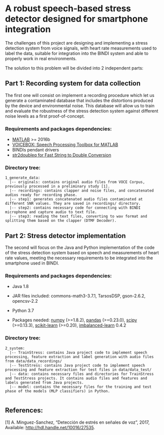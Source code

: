# A robust speech-based stress detector designed for smartphone integration

The challenges of this project are designing and implementing a stress detection system from voice signals, with heart rate measurements used to label the data, suitable for integration into the BINDI system and able to properly work in real environments.

The solution to this problem will be divided into 2 independent parts:

## Part 1: Recording system for data collection

The first one will consist on implement a recording procedure which let us generate a contaminated database that includes the distortions produced by the device and environmental noise. This database will allow us to train and evaluate the robustness of the stress detection system against different noise levels as a first proof-of-concept.

### Requirements and packages dependencies:
* [MATLAB](https://es.mathworks.com) >= 2016b
* [VOICEBOX: Speech Processing Toolbox for MATLAB](http://www.ee.ic.ac.uk/hp/staff/dmb/voicebox/voicebox.html)
* BINDIs pendant drivers
* [str2doubleq for Fast String to Double Conversion](https://es.mathworks.com/matlabcentral/fileexchange/28893-fast-string-to-double-conversion)

### Directory tree:
```
1_generate_data:
  |-- originals: contains original audio files from VOCE Corpus, previously processed in a preliminary study [1].
  |-- recordings: contains clapper and noise files, and concatenated audios ready for recording phase.
  |-- step1: generates concatenated audio files contaminated at different SNR values. They are saved in recordings/ directory.
  |-- step2: contains necessary code for connecting with BINDI microphone and capture audio to text file.
  |-- step3: reading the text files, converting to wav format and splitting them based on the clapper (DTMF Decoder).
```

## Part 2: Stress detector implementation

The second will focus on the Java and Python implementation of the code of the stress detection system based on speech and measurements of heart rate values, meeting the necessary requirements to be integrated into the smartphone used in BINDI.

### Requirements and packages dependencies:
* Java 1.8
* JAR files included: commons-math3-3.7.1, TarsosDSP, gson-2.6.2, opencsv-2.2

* Python 3.7
* Packages needed: [numpy](http://www.numpy.org/) (>=1.8.2), [pandas](https://pandas.pydata.org/) (>=0.23.0), [scipy](https://www.scipy.org/) (>=0.13.3), [scikit-learn](https://scikit-learn.org/) (>=0.20), [imbalanced-learn](https://imbalanced-learn.readthedocs.io) 0.4.2

### Directory tree:
```
2_system:
  |-- TrainStress: contains Java project code to implement speech processing, feature extraction and label generation with audio files from data/data_recordings/
  |-- TestStress: contains Java project code to implement speech processing and feature extraction for test files in data/data_test/
  |-- data: contains necessary files and directories for TrainStress and TestStress projects. It contains audio files and features and labels generated from Java projects.
  |-- model: contains the necessary files for the training and test phase of the models (MLP classifiers) in Python.
  
```

## References:
[1] A. Minguez-Sanchez, “Detección de estrés en señales de voz”, 2017, Available: http://hdl.handle.net/10016/27535.

